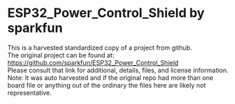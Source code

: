
# ESP32_Power_Control_Shield by sparkfun  
This is a harvested standardized copy of a project from github.  
The original project can be found at:  
https://github.com/sparkfun/ESP32_Power_Control_Shield  
Please consult that link for additional, details, files, and license information.  
Note: It was auto harvested and if the original repo had more than one board file or anything out of the ordinary the files here are likely not representative.  
    